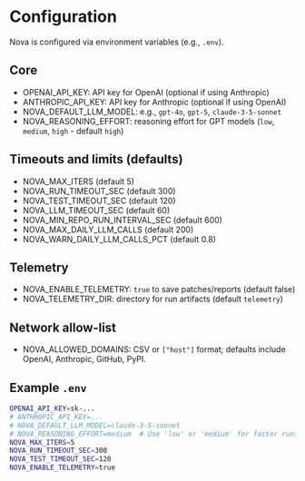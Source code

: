 # Configuration

Nova is configured via environment variables (e.g., `.env`).

## Core

- OPENAI_API_KEY: API key for OpenAI (optional if using Anthropic)
- ANTHROPIC_API_KEY: API key for Anthropic (optional if using OpenAI)
- NOVA_DEFAULT_LLM_MODEL: e.g., `gpt-4o`, `gpt-5`, `claude-3-5-sonnet`
- NOVA_REASONING_EFFORT: reasoning effort for GPT models (`low`, `medium`, `high` - default `high`)

## Timeouts and limits (defaults)

- NOVA_MAX_ITERS (default 5)
- NOVA_RUN_TIMEOUT_SEC (default 300)
- NOVA_TEST_TIMEOUT_SEC (default 120)
- NOVA_LLM_TIMEOUT_SEC (default 60)
- NOVA_MIN_REPO_RUN_INTERVAL_SEC (default 600)
- NOVA_MAX_DAILY_LLM_CALLS (default 200)
- NOVA_WARN_DAILY_LLM_CALLS_PCT (default 0.8)

## Telemetry

- NOVA_ENABLE_TELEMETRY: `true` to save patches/reports (default false)
- NOVA_TELEMETRY_DIR: directory for run artifacts (default `telemetry`)

## Network allow-list

- NOVA_ALLOWED_DOMAINS: CSV or `["host"]` format; defaults include OpenAI, Anthropic, GitHub, PyPI.

## Example `.env`

```bash
OPENAI_API_KEY=sk-...
# ANTHROPIC_API_KEY=...
# NOVA_DEFAULT_LLM_MODEL=claude-3-5-sonnet
# NOVA_REASONING_EFFORT=medium  # Use 'low' or 'medium' for faster runs
NOVA_MAX_ITERS=5
NOVA_RUN_TIMEOUT_SEC=300
NOVA_TEST_TIMEOUT_SEC=120
NOVA_ENABLE_TELEMETRY=true
```
